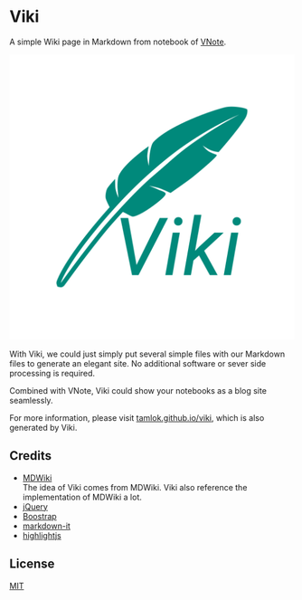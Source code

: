 # Viki
A simple Wiki page in Markdown from notebook of [VNote](https://tamlok.github.io/vnote).

![Viki](resources/viki.svg)

With Viki, we could just simply put several simple files with our Markdown files to generate an elegant site. No additional software or sever side processing is required.

Combined with VNote, Viki could show your notebooks as a blog site seamlessly.

For more information, please visit [tamlok.github.io/viki](https://tamlok.github.io/viki), which is also generated by Viki.

## Credits
- [MDWiki](http://dynalon.github.io/mdwiki/#!index.md)  
The idea of Viki comes from MDWiki. Viki also reference the implementation of MDWiki a lot.
- [jQuery](http://www.jquery.org/)
- [Boostrap](http://www.getbootstrap.com/)
- [markdown-it](https://github.com/markdown-it/markdown-it)
- [highlightjs](https://highlightjs.org/)

## License
[MIT](LICENSE)
